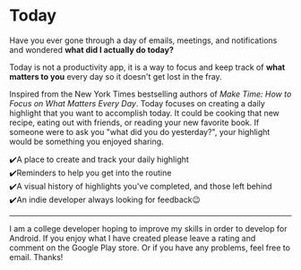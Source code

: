 # Today

Have you ever gone through a day of emails, meetings, and notifications and wondered <b>what did I actually do today?</b>

Today is not a productivity app, it is a way to focus and keep track of <b>what matters to you</b> every day so it doesn't get lost in the fray. 

Inspired from the New York Times bestselling authors of <i>Make Time: How to Focus on What Matters Every Day</i>. Today focuses on creating a daily highlight that you want to accomplish today. It could be cooking that new recipe, eating out with friends, or reading your new favorite book. If someone were to ask you "what did you do yesterday?", your highlight would be something you enjoyed sharing. 

✔️A place to create and track your daily highlight<br />
✔️Reminders to help you get into the routine<br />
✔️A visual history of highlights you've completed, and those left behind<br />
✔️An indie developer always looking for feedback😉



******************
I am a college developer hoping to improve my skills in order to develop for Android. If you enjoy what I have created please leave a rating and comment on the Google Play store. Or if you have any problems, feel free to email. 
Thanks!
